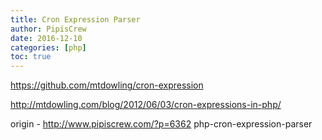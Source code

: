 ```yaml
---
title: Cron Expression Parser
author: PipisCrew
date: 2016-12-10
categories: [php]
toc: true
---
```


https://github.com/mtdowling/cron-expression

http://mtdowling.com/blog/2012/06/03/cron-expressions-in-php/

origin - http://www.pipiscrew.com/?p=6362 php-cron-expression-parser